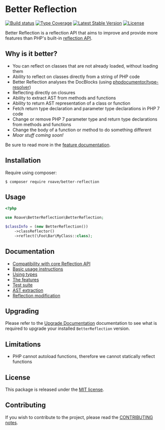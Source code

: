 Better Reflection
=================

[![Build status](https://github.com/Roave/BetterReflection/workflows/Build/badge.svg?branch=master)](https://github.com/Roave/BetterReflection/actions?query=workflow%3ABuild+branch%3Amaster)
[![Type Coverage](https://shepherd.dev/github/Roave/BetterReflection/coverage.svg)](https://shepherd.dev/github/Roave/BetterReflection)
[![Latest Stable Version](https://poser.pugx.org/roave/better-reflection/v/stable)](https://packagist.org/packages/roave/better-reflection)
[![License](https://poser.pugx.org/roave/better-reflection/license)](https://packagist.org/packages/roave/better-reflection)

Better Reflection is a reflection API that aims to improve and provide more features than PHP's built-in
[reflection API](https://php.net/manual/en/book.reflection.php).

## Why is it better?

* You can reflect on classes that are not already loaded, without loading them
* Ability to reflect on classes directly from a string of PHP code
* Better Reflection analyses the DocBlocks (using [phpdocumentor/type-resolver](https://github.com/phpDocumentor/TypeResolver))
* Reflecting directly on closures
* Ability to extract AST from methods and functions
* Ability to return AST representation of a class or function
* Fetch return type declaration and parameter type declarations in PHP 7 code
* Change or remove PHP 7 parameter type and return type declarations from methods and functions
* Change the body of a function or method to do something different
* *Moar stuff coming soon!*

Be sure to read more in the [feature documentation](docs/features.md).

## Installation

Require using composer:

```shell
$ composer require roave/better-reflection
```

## Usage

```php
<?php

use Roave\BetterReflection\BetterReflection;

$classInfo = (new BetterReflection())
    ->classReflector()
    ->reflect(\Foo\Bar\MyClass::class);
```

## Documentation

* [Compatibility with core Reflection API](docs/compatibility.md)
* [Basic usage instructions](docs/usage.md)
* [Using types](docs/types.md)
* [The features](docs/features.md)
* [Test suite](https://github.com/Roave/BetterReflection/blob/master/test/README.md)
* [AST extraction](docs/ast-extraction.md)
* [Reflection modification](docs/reflection-modification.md)

## Upgrading

Please refer to the [Upgrade Documentation](UPGRADE.md) documentation to see what is required to upgrade your installed
`BetterReflection` version.

## Limitations

* PHP cannot autoload functions, therefore we cannot statically reflect functions

## License

This package is released under the [MIT license](LICENSE).

## Contributing

If you wish to contribute to the project, please read the [CONTRIBUTING notes](CONTRIBUTING.md).
